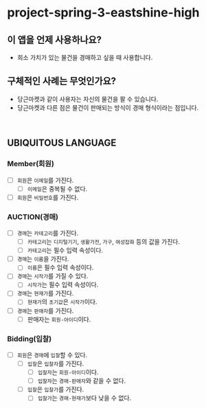 # project-spring-3-eastshine-high

## 이 앱을 언제 사용하나요?
- 희소 가치가 있는 물건을 경매하고 싶을 때 사용합니다.
## 구체적인 사례는 무엇인가요?
- 당근마켓과 같이 사용자는 자신의 물건을 팔 수 있습니다.
- 당근마켓과 다른 점은 물건이 판매되는 방식이 경매 형식이라는 점입니다.

<br>

## UBIQUITOUS LANGUAGE
### Member(회원)
- [ ] ``회원``은 ``이메일``를 가진다.
    - [ ] ``이메일``은 중복될 수 없다.
- [ ] ``회원``은 ``비밀번호``를 가진다.

### AUCTION(경매)
- [ ] ``경매``는 ``카테고리``를 가진다.
    - [ ] ``카테고리``는 ``디지털기기``, ``생활가전``, ``가구``, ``여성잡화`` 등의 값을 가진다.
    - [ ] ``카테고리``는 필수 입력 속성이다.
- [ ] ``경매``는 ``이름``을 가진다.
    - [ ] ``이름``은 필수 입력 속성이다.
- [ ] ``경매``는 ``시작가``를 가질 수 있다.
    - [ ] ``시작가``는 필수 입력 속성이다.
- [ ] ``경매``는 ``현재가``를 가진다.
    - [ ] ``현재가``의 ``초기값``은 ``시작가``이다.
- [ ] ``경매``는 ``판매자``를 가진다.
    - [ ] 판매자는 ``회원-아이디``이다.

### Bidding(입찰)
- [ ] ``회원``은 ``경매``에 ``입찰``할 수 있다.
    - [ ] ``입찰``은 ``입찰자``를 가진다.
        - [ ] ``입찰자``는 ``회원-아이디``이다.
        - [ ] ``입찰자``는 ``경매-판매자``와 같을 수 없다.
    - [ ] ``입찰``은 ``입찰가``를 가진다.
        - [ ] ``입찰가``는 ``경매-현재가``보다 낮을 수 없다.